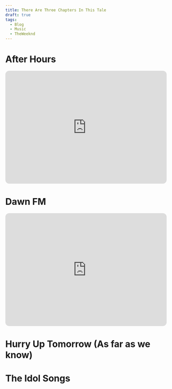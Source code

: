 ```yaml
---
title: There Are Three Chapters In This Tale
draft: true
tags:
  - Blog
  - Music
  - TheWeeknd
---
```

# After Hours

<iframe style="border-radius:12px" src="https://open.spotify.com/embed/album/742eAldb4AJKLoPgJhGRE7?utm_source=generator" width="100%" height="352" frameBorder="0" allowfullscreen="" allow="autoplay; clipboard-write; encrypted-media; fullscreen; picture-in-picture" loading="lazy"></iframe>

# Dawn FM

<iframe style="border-radius:12px" src="https://open.spotify.com/embed/album/12INlMsFtBjyehNnawBv36?utm_source=generator" width="100%" height="352" frameBorder="0" allowfullscreen="" allow="autoplay; clipboard-write; encrypted-media; fullscreen; picture-in-picture" loading="lazy"></iframe>

# Hurry Up Tomorrow (As far as we know)

# The Idol Songs

